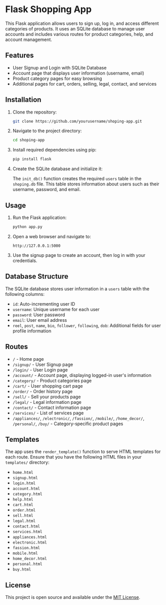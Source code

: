 # Flask Shopping App

This Flask application allows users to sign up, log in, and access different categories of products. It uses an SQLite database to manage user accounts and includes various routes for product categories, help, and account management.

## Features
- User Signup and Login with SQLite Database
- Account page that displays user information (username, email)
- Product category pages for easy browsing
- Additional pages for cart, orders, selling, legal, contact, and services

## Installation

1. Clone the repository:

    ```bash
    git clone https://github.com/yourusername/shoping-app.git
    ```

2. Navigate to the project directory:

    ```bash
    cd shoping-app
    ```

3. Install required dependencies using pip:

    ```bash
    pip install flask
    ```

4. Create the SQLite database and initialize it:

    The `init_db()` function creates the required `users` table in the `shoping.db` file. This table stores information about users such as their username, password, and email.

## Usage

1. Run the Flask application:

    ```bash
    python app.py
    ```

2. Open a web browser and navigate to:

    ```
    http://127.0.0.1:5000
    ```

3. Use the signup page to create an account, then log in with your credentials.

## Database Structure

The SQLite database stores user information in a `users` table with the following columns:

- `id`: Auto-incrementing user ID
- `username`: Unique username for each user
- `password`: User password
- `email`: User email address
- `reel`, `post`, `name`, `bio`, `follower`, `following`, `dob`: Additional fields for user profile information

## Routes

- `/` - Home page
- `/signup/` - User Signup page
- `/login/` - User Login page
- `/account/` - Account page, displaying logged-in user's information
- `/category/` - Product categories page
- `/cart/` - User shopping cart page
- `/order/` - Order history page
- `/sell/` - Sell your products page
- `/legal/` - Legal information page
- `/contact/` - Contact information page
- `/services/` - List of services page
- `/appliances/`, `/electronic/`, `/fassion/`, `/mobile/`, `/home_decor/`, `/personal/`, `/buy/` - Category-specific product pages

## Templates

The app uses the `render_template()` function to serve HTML templates for each route. Ensure that you have the following HTML files in your `templates/` directory:
- `home.html`
- `signup.html`
- `login.html`
- `account.html`
- `category.html`
- `help.html`
- `cart.html`
- `order.html`
- `sell.html`
- `legal.html`
- `contact.html`
- `services.html`
- `appliances.html`
- `electronic.html`
- `fassion.html`
- `mobile.html`
- `home_decor.html`
- `personal.html`
- `buy.html`

## License

This project is open source and available under the [MIT License](LICENSE).
